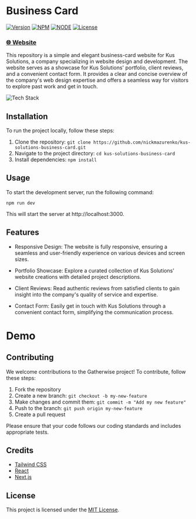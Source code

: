 # Business Card

[![Version](https://img.shields.io/static/v1?label=version&message=1.0.0&color=blue)](https://shields.io/)
[![NPM](https://img.shields.io/static/v1?label=npm&message=10.1.0color=blue)](https://shields.io/)
[![NODE](https://img.shields.io/static/v1?label=node&message=20.7.0&color=success)](https://shields.io/)
[![License](https://img.shields.io/badge/license-MIT-green.svg)](https://shields.io/)

### [🌐 Website](https://deleashers-chronos.netlify.app/)

This repository is a simple and elegant business-card website for Kus Solutions, a company specializing in website design and development. The website serves as a showcase for Kus Solutions' portfolio, client reviews, and a convenient contact form. It provides a clear and concise overview of the company's web design expertise and offers a seamless way for visitors to explore past work and get in touch.

![Tech Stack](https://github-readme-tech-stack.vercel.app/api/cards?title=Tech+Stack&align=center&titleAlign=center&lineCount=2&width=600&bg=%230D1117&badge=%23161B22&border=%2321262D&titleColor=%2358A6FF&line1=react%2Creact%2C9bf266%3Bnext.js%2Cnext.js%2C9f179b%3B&line2=prettier%2Cprettier%2Cf0a892%3Btypescript%2Ctypescript%2C1227c0%3Btailwindcss%2Ctailwindcss%2C195c11%3B)


## Installation

To run the project locally, follow these steps:

1. Clone the repository: `git clone https://github.com/nickmazurenko/kus-solutions-business-card.git`
2. Navigate to the project directory: `cd kus-solutions-business-card`
3. Install dependencies: `npm install`

## Usage

To start the development server, run the following command:

```
npm run dev
```

This will start the server at http://localhost:3000.

## Features

- Responsive Design: The website is fully responsive, ensuring a seamless and user-friendly experience on various devices and screen sizes.

- Portfolio Showcase: Explore a curated collection of Kus Solutions' website creations with detailed project descriptions.

- Client Reviews: Read authentic reviews from satisfied clients to gain insight into the company's quality of service and expertise.

- Contact Form: Easily get in touch with Kus Solutions through a convenient contact form, simplifying the communication process.

# Demo


## Contributing

We welcome contributions to the Gatherwise project! To contribute, follow these steps:

1. Fork the repository
2. Create a new branch: `git checkout -b my-new-feature`
3. Make changes and commit them: `git commit -m "Add my new feature"`
4. Push to the branch: `git push origin my-new-feature`
5. Create a pull request

Please ensure that your code follows our coding standards and includes appropriate tests.

## Credits

- [Tailwind CSS](https://tailwindcss.com/)
- [React](https://reactjs.org/)
- [Next.js](https://nextjs.org/)

## License

This project is licensed under the [MIT License](https://opensource.org/licenses/MIT).